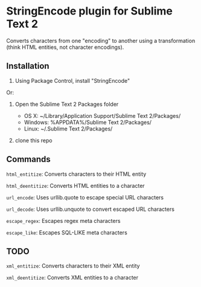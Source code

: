 StringEncode plugin for Sublime Text 2
======================================

Converts characters from one "encoding" to another using a transformation (think HTML entities, not character encodings).

Installation
------------

1. Using Package Control, install "StringEncode"

Or:

1. Open the Sublime Text 2 Packages folder

    - OS X: ~/Library/Application Support/Sublime Text 2/Packages/
    - Windows: %APPDATA%/Sublime Text 2/Packages/
    - Linux: ~/.Sublime Text 2/Packages/

2. clone this repo

Commands
--------

`html_entitize`: Converts characters to their HTML entity

`html_deentitize`: Converts HTML entities to a character

`url_encode`: Uses urllib.quote to escape special URL characters

`url_decode`: Uses urllib.unquote to convert escaped URL characters

`escape_regex`: Escapes regex meta characters

`escape_like`: Escapes SQL-LIKE meta characters


TODO
----

`xml_entitize`: Converts characters to their XML entity

`xml_deentitize`: Converts XML entities to a character
